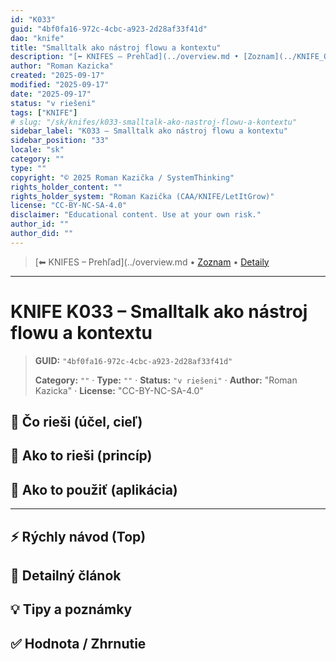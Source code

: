 ```yaml
---
id: "K033"
guid: "4bf0fa16-972c-4cbc-a923-2d28af33f41d"
dao: "knife"
title: "Smalltalk ako nástroj flowu a kontextu"
description: "[⬅ KNIFES – Prehľad](../overview.md • [Zoznam](../KNIFE_Overview_List.md) • [Detaily](../KNIFE_Overview_Details.md)\n---\n KNIFE K033 – Smalltalk ako nástroj flowu a kontextu"
author: "Roman Kazicka"
created: "2025-09-17"
modified: "2025-09-17"
date: "2025-09-17"
status: "v riešeni"
tags: ["KNIFE"]
# slug: "/sk/knifes/k033-smalltalk-ako-nastroj-flowu-a-kontextu"
sidebar_label: "K033 – Smalltalk ako nástroj flowu a kontextu"
sidebar_position: "33"
locale: "sk"
category: ""
type: ""
copyright: "© 2025 Roman Kazička / SystemThinking"
rights_holder_content: ""
rights_holder_system: "Roman Kazička (CAA/KNIFE/LetItGrow)"
license: "CC-BY-NC-SA-4.0"
disclaimer: "Educational content. Use at your own risk."
author_id: ""
author_did: ""
---
```

<!-- body:start -->

<!-- nav:knifes -->
> [⬅ KNIFES – Prehľad](../overview.md • [Zoznam](../KNIFE_Overview_List.md) • [Detaily](../KNIFE_Overview_Details.md)
---
# KNIFE K033 – Smalltalk ako nástroj flowu a kontextu
<!-- fm-visible: start -->

> **GUID:** `"4bf0fa16-972c-4cbc-a923-2d28af33f41d"`
>   
> **Category:** `""` · **Type:** `""` · **Status:** `"v riešeni"` · **Author:** "Roman Kazicka" · **License:** "CC-BY-NC-SA-4.0"
<!-- fm-visible: end -->


## 🎯 Čo rieši (účel, cieľ)

## 🧩 Ako to rieši (princíp)

## 🧪 Ako to použiť (aplikácia)

---

## ⚡ Rýchly návod (Top)

## 📜 Detailný článok

## 💡 Tipy a poznámky

## ✅ Hodnota / Zhrnutie
